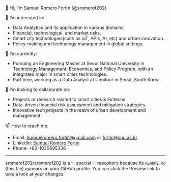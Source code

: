 👋 Hi, I’m Samuel Romero Fortin (@sromerof202).

👀 I’m interested in:
- Data Analytics and its application in various domains.
- Financial, technological, and market risks.
- Smart city technologies(such as IoT, APIs, AI, etc) and urban innovation.
- Policy-making and technology management in global settings.

🌱 I’m currently:
- Pursuing an Engineering Master at Seoul National University in Technology Management, Economics, and Policy Program, with an integrated major in smart cities technologies.
- Part time, working as a Data Analyst at Unnitour in Seoul, South Korea.
  
💞️ I’m looking to collaborate on:
- Projects or research related to smart cities & Fintechs.
- Data-driven financial risk assessment and mitigation strategies.
- Innovative tech projects in the realm of urban development and management.

📫 How to reach me:
- Email: [Samuelromero.fortin@gmail.com](mailto:Samuelromero.fortin@gmail.com) or [fortin@snu.ac.kr](mailto:fortin@snu.ac.kr)
- LinkedIn: [Samuel Romero Fortin](https://www.linkedin.com/in/samuelromerofortin/)
- Phone: +82-1030695336

---

sromerof202/sromerof202 is a ✨ special ✨ repository because its `README.md` (this file) appears on your GitHub profile.
You can click the Preview link to take a look at your changes.
